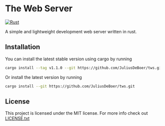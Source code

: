 # The Web Server

[![Rust](https://github.com/JuliusDeBoer/tws/actions/workflows/rust.yml/badge.svg)](https://github.com/JuliusDeBoer/tws/actions/workflows/rust.yml)

A simple and lightweight development web server written in rust.

## Installation

You can install the latest stable version using cargo by running

```sh
cargo install --tag v1.1.0 --git https://github.com/JuliusDeBoer/tws.git
```

Or install the latest version by running

```sh
cargo install --git https://github.com/JuliusDeBoer/tws.git
```

## License

This project is licensed under the MIT license. For more info check out
[LICENSE.txt](LICENSE.txt)
